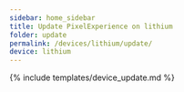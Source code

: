 ```yaml
---
sidebar: home_sidebar
title: Update PixelExperience on lithium
folder: update
permalink: /devices/lithium/update/
device: lithium
---
```

{% include templates/device_update.md %}
